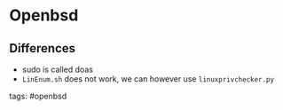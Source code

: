 # Openbsd

## Differences
* sudo is called doas
* `LinEnum.sh` does not work, we can however use `linuxprivchecker.py`

tags: #openbsd 
